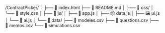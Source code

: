 /ContractPicker/
│
├── 📄 index.html
├── 📄 README.md
│
├── 📁 css/
│   └── 🎨 style.css
│
├── 📁 js/
│   ├── 🚀 app.js
│   ├── 📦 data.js
│   ├── 🖼️ ui.js
│   └── 🧠 ai.js
│
└── 📁 data/
    ├── 📄 modeles.csv
    ├── 📄 questions.csv
    ├── 📄 memos.csv
    └── 📄 simulations.csv